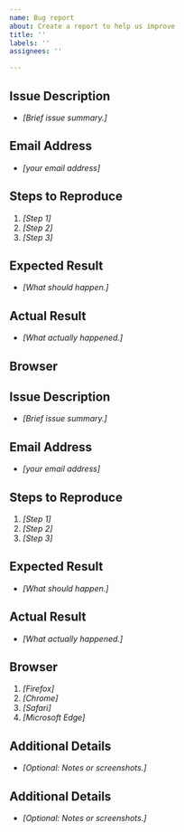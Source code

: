 ```yaml
---
name: Bug report
about: Create a report to help us improve
title: ''
labels: ''
assignees: ''

---
```


## Issue Description
* *[Brief issue summary.]*
## Email Address
* *[your email address]*
## Steps to Reproduce
1. *[Step 1]*
2. *[Step 2]*
3. *[Step 3]*
## Expected Result
* *[What should happen.]*
## Actual Result
* *[What actually happened.]*
## Browser
## Issue Description
* *[Brief issue summary.]*
## Email Address
* *[your email address]*
## Steps to Reproduce
1. *[Step 1]*
2. *[Step 2]*
3. *[Step 3]*
## Expected Result
* *[What should happen.]*
## Actual Result
* *[What actually happened.]*
## Browser
1. *[Firefox]*
2. *[Chrome]*
3. *[Safari]*
4. *[Microsoft Edge]*

## Additional Details
* *[Optional: Notes or screenshots.]*

## Additional Details
* *[Optional: Notes or screenshots.]*
